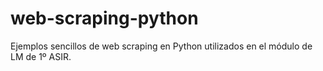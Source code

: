 # web-scraping-python
Ejemplos sencillos de web scraping en Python utilizados en el módulo de LM de 1º ASIR.
